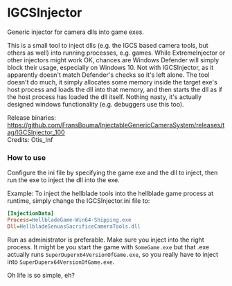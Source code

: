 IGCSInjector
============================
Generic injector for camera dlls into game exes. 

This is a small tool to inject dlls (e.g. the IGCS based camera tools, but others as well) into running processes, e.g. games. While ExtremeInjector
or other injectors might work OK, chances are Windows Defender will simply block their usage, especially on Windows 10. Not with IGCSInjector, as it
apparently doesn't match Defender's checks so it's left alone. The tool doesn't do much, it simply allocates some memory inside the target exe's host process 
and loads the dll into that memory, and then starts the dll as if the host process has loaded the dll itself. Nothing nasty, it's actually designed windows
functionality (e.g. debuggers use this too). 

Release binaries: https://github.com/FransBouma/InjectableGenericCameraSystem/releases/tag/IGCSInjector_100   
Credits: Otis_Inf

### How to use
Configure the ini file by specifying the game exe and the dll to inject, then run the exe to inject the dll into the exe.

Example: 
To inject the hellblade tools into the hellblade game process at runtime, simply change the IGCSInjector.ini file to:
```ini
[InjectionData]
Process=HellbladeGame-Win64-Shipping.exe
Dll=HellbladeSenuasSacrificeCameraTools.dll
```

Run as administrator is preferable. Make sure you inject into the right process. It might be you start the game with `SomeGame.exe` but that .exe actually
runs `SuperDuperx64VersionOfGame.exe`, so you really have to inject into `SuperDuperx64VersionOfGame.exe`. 

Oh life is so simple, eh?
